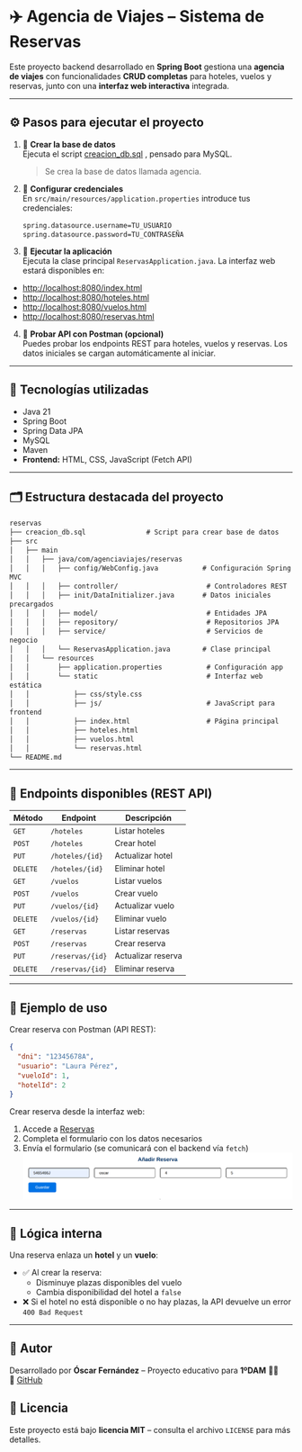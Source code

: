 # ✈️ Agencia de Viajes – Sistema de Reservas

Este proyecto backend desarrollado en **Spring Boot** gestiona una **agencia de viajes** con funcionalidades **CRUD completas** para hoteles, vuelos y reservas, junto con una **interfaz web interactiva** integrada.

---

## ⚙️ Pasos para ejecutar el proyecto

1. 📂 **Crear la base de datos**  
   Ejecuta el script [creacion_db.sql](./creacion_db.sql) , pensado para MySQL.
   > Se crea la base de datos llamada agencia.

2. 🔧 **Configurar credenciales**  
   En `src/main/resources/application.properties` introduce tus credenciales:

   ```properties
   spring.datasource.username=TU_USUARIO
   spring.datasource.password=TU_CONTRASEÑA
   ```

3. 🚀 **Ejecutar la aplicación**  
Ejecuta la clase principal `ReservasApplication.java`. La interfaz web estará disponibles en:
- [http://localhost:8080/index.html](http://localhost:8080/index.html)
- [http://localhost:8080/hoteles.html](http://localhost:8080/hoteles.html)
- [http://localhost:8080/vuelos.html](http://localhost:8080/vuelos.html)
- [http://localhost:8080/reservas.html](http://localhost:8080/reservas.html)


4. 🧪 **Probar API con Postman (opcional)**  
Puedes probar los endpoints REST para hoteles, vuelos y reservas. Los datos iniciales se cargan automáticamente al iniciar.

---

## 📌 Tecnologías utilizadas

- Java 21
- Spring Boot
- Spring Data JPA
- MySQL
- Maven
- **Frontend:** HTML, CSS, JavaScript (Fetch API)

---

## 🗂 Estructura destacada del proyecto

```
reservas
├── creacion_db.sql               # Script para crear base de datos
├── src
│   ├── main
│   │   ├── java/com/agenciaviajes/reservas
│   │   │   ├── config/WebConfig.java           # Configuración Spring MVC
│   │   │   ├── controller/                      # Controladores REST
│   │   │   ├── init/DataInitializer.java       # Datos iniciales precargados
│   │   │   ├── model/                           # Entidades JPA
│   │   │   ├── repository/                      # Repositorios JPA
│   │   │   ├── service/                         # Servicios de negocio
│   │   │   └── ReservasApplication.java        # Clase principal
│   │   └── resources
│   │       ├── application.properties           # Configuración app
│   │       └── static                           # Interfaz web estática
│   │           ├── css/style.css
│   │           ├── js/                          # JavaScript para frontend
│   │           ├── index.html                   # Página principal
│   │           ├── hoteles.html
│   │           ├── vuelos.html
│   │           └── reservas.html
└── README.md
```

---

## 🧭 Endpoints disponibles (REST API)

| **Método** | **Endpoint**        | **Descripción**            |
|------------|---------------------|----------------------------|
| `GET`      | `/hoteles`          | Listar hoteles             |
| `POST`     | `/hoteles`          | Crear hotel                |
| `PUT`      | `/hoteles/{id}`     | Actualizar hotel           |
| `DELETE`   | `/hoteles/{id}`     | Eliminar hotel             |
| `GET`      | `/vuelos`           | Listar vuelos              |
| `POST`     | `/vuelos`           | Crear vuelo                |
| `PUT`      | `/vuelos/{id}`      | Actualizar vuelo           |
| `DELETE`   | `/vuelos/{id}`      | Eliminar vuelo             |
| `GET`      | `/reservas`         | Listar reservas            |
| `POST`     | `/reservas`         | Crear reserva              |
| `PUT`      | `/reservas/{id}`    | Actualizar reserva         |
| `DELETE`   | `/reservas/{id}`    | Eliminar reserva           |

---

## 📝 Ejemplo de uso

Crear reserva con Postman (API REST):

```json
{
  "dni": "12345678A",
  "usuario": "Laura Pérez",
  "vueloId": 1,
  "hotelId": 2
}
```

Crear reserva desde la interfaz web:

1. Accede a [Reservas](http://localhost:8080/reservas.html)
2. Completa el formulario con los datos necesarios
3. Envía el formulario (se comunicará con el backend vía `fetch`)
   ![Formulario de Creacion de Reserva](./crear_reserva.png)

---

## 🧩 Lógica interna

Una reserva enlaza un **hotel** y un **vuelo**:

- ✅ Al crear la reserva:
    - Disminuye plazas disponibles del vuelo
    - Cambia disponibilidad del hotel a `false`
- ❌ Si el hotel no está disponible o no hay plazas, la API devuelve un error `400 Bad Request`

---

## 🧠 Autor

Desarrollado por **Óscar Fernández** – Proyecto educativo para **1ºDAM** 👨‍💻  
🔗 [GitHub](https://github.com/oscarfhdev)

## 📄 Licencia

Este proyecto está bajo **licencia MIT** – consulta el archivo `LICENSE` para más detalles.

